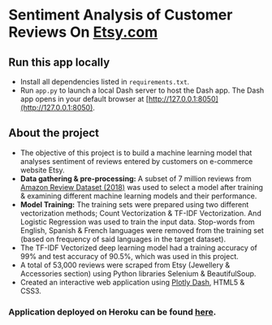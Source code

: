 # Sentiment Analysis of Customer Reviews On [Etsy.com](https://www.etsy.com)

## Run this app locally
- Install all dependencies listed in `requirements.txt`. 
- Run `app.py` to launch a local Dash server to host the Dash app. The Dash app opens in your default browser at [http://127.0.0.1:8050](http://127.0.0.1:8050).

## About the project
- The objective of this project is to build a machine learning model that analyses sentiment of reviews entered by customers on e-commerce website Etsy.
- **Data gathering & pre-processing:** A subset of 7 million reviews from [Amazon Review Dataset (2018)](https://nijianmo.github.io/amazon/) was used to select a model after training & examining different machine learning models and their performance.
- **Model Training:** The training sets were prepared using two different vectorization methods; Count Vectorization & TF-IDF Vectorization. And Logistic Regression was used to train the input data. Stop-words from English, Spanish & French languages were removed from the training set (based on frequency of said languages in the target dataset). 
- The TF-IDF Vectorized deep learning model had a training accuracy of 99% and test accuracy of 90.5%, which was used in this project.
- A total of 53,000 reviews were scraped from Etsy (Jewellery & Accessories section) using Python libraries Selenium & BeautifulSoup.
- Created an interactive web application using [Plotly Dash](https://plotly.com/dash/), HTML5 & CSS3.

### Application deployed on Heroku can be found [here](https://etsysentimentanalysis.herokuapp.com/).
